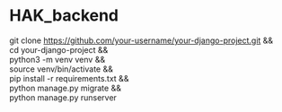 ﻿# HAK_backend
git clone https://github.com/your-username/your-django-project.git && \
cd your-django-project && \
python3 -m venv venv && \
source venv/bin/activate && \
pip install -r requirements.txt && \
python manage.py migrate && \
python manage.py runserver
